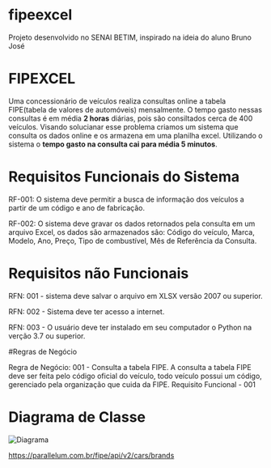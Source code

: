 # fipeexcel
Projeto desenvolvido no SENAI BETIM, inspirado na ideia do aluno Bruno José
<h1> FIPEXCEL </h1>
Uma concessionário de veículos realiza consultas online a tabela FIPE(tabela de valores de automóveis) mensalmente. O tempo gasto nessas consultas é em média <b>2 horas</b> diárias, pois são consiltados cerca de 400 veículos. Visando solucianar esse problema criamos um sistema que consulta os dados online e os armazena em uma planilha excel. Utilizando o sistema o <b>tempo gasto na consulta cai para média 5 minutos</b>.




# Requisitos Funcionais do Sistema

RF-001: O sistema deve permitir a busca de informação dos veículos a partir de um código e ano de fabricação.  

RF-002: O sistema deve gravar os dados retornados pela consulta em um arquivo Excel, os dados são armazenados sâo: Código do veículo, Marca, Modelo, Ano, Preço, Tipo de combustível, Mês de Referência da Consulta.



# Requisitos não Funcionais

RFN: 001 - sistema deve salvar o arquivo em XLSX versão 2007 ou superior.

RFN: 002 - Sistema deve ter acesso a internet.

RFN: 003 - O usuário deve ter instalado em seu computador o Python na verção 3.7 ou superior.



#Regras de Negócio

Regra de Negócio: 001 - Consulta a tabela FIPE. A consulta a tabela FIPE deve ser feita pelo código oficial do veículo, todo veículo possui um código, gerenciado pela organização que cuida da FIPE. Requisito Funcional - 001

# <h1>Diagrama de Classe</h1>
![Diagrama](https://user-images.githubusercontent.com/96276519/165191126-bda117f9-bad2-490f-a220-7a4c6bfcbbe7.png)


https://parallelum.com.br/fipe/api/v2/cars/brands
